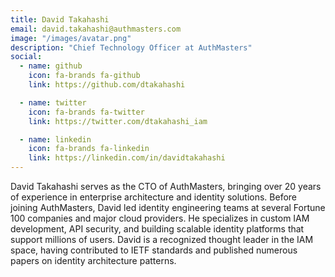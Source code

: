 ```yaml
---
title: David Takahashi
email: david.takahashi@authmasters.com
image: "/images/avatar.png"
description: "Chief Technology Officer at AuthMasters"
social:
  - name: github
    icon: fa-brands fa-github
    link: https://github.com/dtakahashi

  - name: twitter
    icon: fa-brands fa-twitter
    link: https://twitter.com/dtakahashi_iam

  - name: linkedin
    icon: fa-brands fa-linkedin
    link: https://linkedin.com/in/davidtakahashi
---
```


David Takahashi serves as the CTO of AuthMasters, bringing over 20 years of experience in enterprise architecture and identity solutions. Before joining AuthMasters, David led identity engineering teams at several Fortune 100 companies and major cloud providers. He specializes in custom IAM development, API security, and building scalable identity platforms that support millions of users. David is a recognized thought leader in the IAM space, having contributed to IETF standards and published numerous papers on identity architecture patterns.
